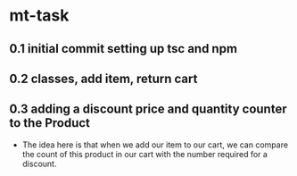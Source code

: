 # mt-task

## 0.1 initial commit setting up tsc and npm

## 0.2 classes, add item, return cart

## 0.3 adding a discount price and quantity counter to the Product

- The idea here is that when we add our item to our cart, we can compare the count of
  this product in our cart with the number required for a discount.
